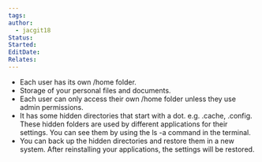 ```yaml
---
tags: 
author:
  - jacgit18
Status: 
Started: 
EditDate: 
Relates:
---
```

- Each user has its own /home folder.
- Storage of your personal files and documents.
- Each user can only access their own /home folder unless they use admin permissions.
- It has some hidden directories that start with a dot. e.g. .cache, .config. These hidden folders are used by different applications for their settings. You can see them by using the ls -a command in the terminal.
- You can back up the hidden directories and restore them in a new system. After reinstalling your applications, the settings will be restored.